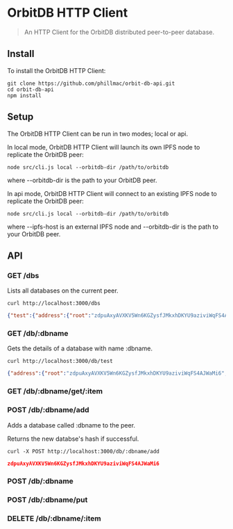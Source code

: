 # OrbitDB HTTP Client

> An HTTP Client for the OrbitDB distributed peer-to-peer database.

## Install

To install the OrbitDB HTTP Client:

```shell
git clone https://github.com/phillmac/orbit-db-api.git
cd orbit-db-api
npm install
```

## Setup

The OrbitDB HTTP Client can be run in two modes; local or api.

In local mode, OrbitDB HTTP Client will launch its own IPFS node to replicate
the OrbitDB peer:

```shell
node src/cli.js local --orbitdb-dir /path/to/orbitdb
```

where --orbitdb-dir is the path to your OrbitDB peer.

In api mode, OrbitDB HTTP Client will connect to an existing IPFS node to
replicate the OrbitDB peer:

```shell
node src/cli.js local --orbitdb-dir /path/to/orbitdb
```

where --ipfs-host is an external IPFS node and --orbitdb-dir is the path to
your OrbitDB peer.

## API

### GET /dbs

Lists all databases on the current peer.

```shell
curl http://localhost:3000/dbs
```

```json
{"test":{"address":{"root":"zdpuAxyAVXKV5Wn6KGZysfJMkxhDKYU9aziviWqFS4AJWaMi6","path":"test"},"dbname":"test","id":"/orbitdb/zdpuAxyAVXKV5Wn6KGZysfJMkxhDKYU9aziviWqFS4AJWaMi6/test","options":{"create":true,"localOnly":false,"maxHistory":-1,"overwrite":true,"replicate":true},"type":"feed"}}
```

### GET /db/:dbname

Gets the details of a database with name :dbname.

```shell
curl http://localhost:3000/db/test
```

```json
{"address":{"root":"zdpuAxyAVXKV5Wn6KGZysfJMkxhDKYU9aziviWqFS4AJWaMi6","path":"test"},"dbname":"test","id":"/orbitdb/zdpuAxyAVXKV5Wn6KGZysfJMkxhDKYU9aziviWqFS4AJWaMi6/test","options":{"create":true,"localOnly":false,"maxHistory":-1,"overwrite":true,"replicate":true},"type":"feed"}
```

### GET /db/:dbname/get/:item

### POST /db/:dbname/add

Adds a database called :dbname to the peer.

Returns the new databse's hash if successful.

```shell
curl -X POST http://localhost:3000/db/:dbname/add
```

```json
zdpuAxyAVXKV5Wn6KGZysfJMkxhDKYU9aziviWqFS4AJWaMi6
```

### POST /db/:dbname

### POST /db/:dbname/put

### DELETE /db/:dbname/:item
